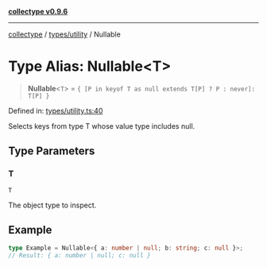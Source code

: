 [**collectype v0.9.6**](../../../README.md)

***

[collectype](../../../modules.md) / [types/utility](../README.md) / Nullable

# Type Alias: Nullable\<T\>

> **Nullable**\<`T`\> = `{ [P in keyof T as null extends T[P] ? P : never]: T[P] }`

Defined in: [types/utility.ts:40](https://github.com/maduhaime/collectype/blob/ba52424b164c706fb5e7ecc5581685b53a2ac88d/src/types/utility.ts#L40)

Selects keys from type T whose value type includes null.

## Type Parameters

### T

`T`

The object type to inspect.

## Example

```ts
type Example = Nullable<{ a: number | null; b: string; c: null }>;
// Result: { a: number | null; c: null }
```
